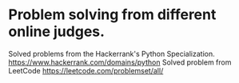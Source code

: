 # Problem solving from different online judges.
Solved problems from the Hackerrank's Python Specialization.
https://www.hackerrank.com/domains/python
Solved problem from LeetCode
https://leetcode.com/problemset/all/
